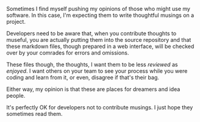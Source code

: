 
[meta-date]: <> (2020-03-30T09:58:12.225Z)
[meta-branch]: <> (master)
[meta-commit]: <> (none)
[meta-user]: <> (Lee Nattress)
[meta-title]: <> (Being opinionated)

Sometimes I find myself pushing my opinions of those who might use my software. In this case, I'm expecting them to write thoughtful musings on a project.

Developers need to be aware that, when you contribute thoughts to museful, you are actually putting them into the source repository and that these markdown files, though prepared in a web interface, will be checked over by your comrades for errors and omissions.

These files though, the thoughts, I want them to be less _reviewed_ as _enjoyed_. I want others on your team to see your process while you were coding and learn from it, or even, disagree if that's their bag.

Either way, my opinion is that these are places for dreamers and idea people.

It's perfectly OK for developers not to contribute musings. I just hope they sometimes read them.